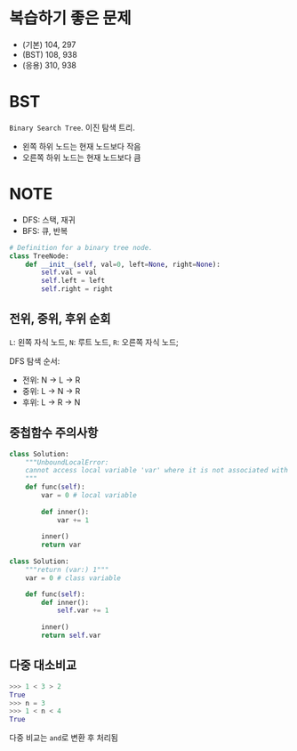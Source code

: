 # 복습하기 좋은 문제

- (기본) 104, 297
- (BST) 108, 938
- (응용) 310, 938

# BST

`Binary Search Tree`. 이진 탐색 트리.

- 왼쪽 하위 노드는 현재 노드보다 작음
- 오른쪽 하위 노드는 현재 노드보다 큼

# NOTE

- DFS: 스택, 재귀
- BFS: 큐, 반복

```python
# Definition for a binary tree node.
class TreeNode:
    def __init__(self, val=0, left=None, right=None):
        self.val = val
        self.left = left
        self.right = right
```

## 전위, 중위, 후위 순회

`L`: 왼쪽 자식 노드, `N`: 루트 노드, `R`: 오른쪽 자식 노드;

DFS 탐색 순서:

- 전위: N -> L -> R
- 중위: L -> N -> R
- 후위: L -> R -> N

## 중첩함수 주의사항

```python
class Solution:
    """UnboundLocalError: 
    cannot access local variable 'var' where it is not associated with a value
    """
    def func(self):
        var = 0 # local variable
        
        def inner():
            var += 1
        
        inner()
        return var
    
class Solution:
    """return (var:) 1"""
    var = 0 # class variable

    def func(self):
        def inner():
            self.var += 1
        
        inner()
        return self.var 
```

## 다중 대소비교

```python
>>> 1 < 3 > 2
True
>>> n = 3
>>> 1 < n < 4
True
```

다중 비교는 `and`로 변환 후 처리됨